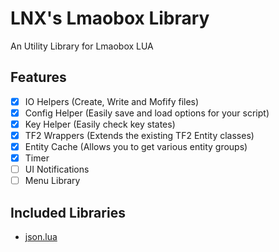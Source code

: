 # LNX's Lmaobox Library
An Utility Library for Lmaobox LUA

## Features
- [X] IO Helpers (Create, Write and Mofify files)
- [X] Config Helper (Easily save and load options for your script)
- [X] Key Helper (Easily check key states)
- [X] TF2 Wrappers (Extends the existing TF2 Entity classes)
- [X] Entity Cache (Allows you to get various entity groups)
- [X] Timer
- [ ] UI Notifications
- [ ] Menu Library

## Included Libraries
- [json.lua](https://github.com/rxi/json.lua)
